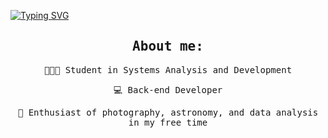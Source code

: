 [![Typing SVG](https://readme-typing-svg.herokuapp.com/?color=ffbb00&size=35&center=true&vCenter=true&width=1000&lines=Welcome!!+I+Hope+you+like+it+:%29)](https://git.io/typing-svg)
<link rel="stylesheet" href="https://fonts.googleapis.com/css2?family=VT323&display=swap">

<div align="center" style="font-family: 'VT323', monospace;">
<h2> About me: </h2>

<p> 👨🏾‍🎓 Student in Systems Analysis and Development </p>
<p> 💻 Back-end Developer </p>
<p> 📡 Enthusiast of photography, astronomy, and data analysis in my free time </p>

</div>
